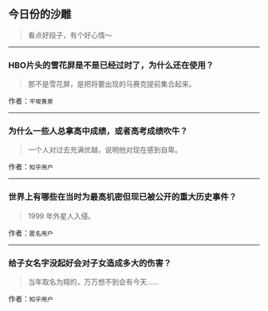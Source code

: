 ## 今日份的沙雕

> 看点好段子，有个好心情～


 
---

### HBO片头的雪花屏是不是已经过时了，为什么还在使用？

> 那不是雪花屏，是把将要出现的马赛克提前集合起来。


作者：`平坂黄泉`

---

### 为什么一些人总拿高中成绩，或者高考成绩吹牛？

> 一个人对过去充满优越，说明他对现在感到自卑。


作者：`知乎用户`

---

### 世界上有哪些在当时为最高机密但现已被公开的重大历史事件？

> 1999 年外星人入侵。


作者：`匿名用户`

---

### 给子女名字没起好会对子女造成多大的伤害？

> 当年取名为翔的，万万想不到会有今天……


作者：`知乎用户`